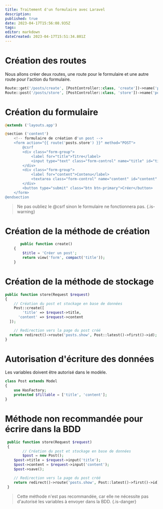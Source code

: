 ```yaml
---
title: Traitement d'un formulaire avec Laravel
description: 
published: true
date: 2023-04-17T15:56:08.935Z
tags: 
editor: markdown
dateCreated: 2023-04-17T15:51:34.801Z
---
```


# Création des routes
Nous allons créer deux routes, une route pour le formulaire et une autre route pour l'action du formulaire.

```php
Route::get('/posts/create', [PostController::class, 'create'])->name('posts.create');
Route::post('/posts/store', [PostController::class, 'store'])->name('posts.store');
```

# Création du formulaire
```php
@extends ('layouts.app')

@section ('content')
    <!-- formulaire de création d'un post -->
    <form action="{{ route('posts.store') }}" method="POST">
        @csrf
        <div class="form-group">
            <label for="title">Titre</label>
            <input type="text" class="form-control" name="title" id="title" placeholder="Titre">
        </div>
        <div class="form-group">
            <label for="content">Contenu</label>
            <textarea class="form-control" name="content" id="content" rows="3"></textarea>
        </div>
        <button type="submit" class="btn btn-primary">Créer</button>
    </form>
@endsection
```
> Ne pas oubliez le @csrf sinon le formulaire ne fonctionnera pas.
{.is-warning}

# Création de la méthode de création
```php
	   public function create()
    {
        $title = 'Créer un post';
        return view('form', compact('title'));
    }
```

# Création de la méthode de stockage
```php
public function store(Request $request)
{
	// Création du post et stockage en base de données
	Post::create([
  		'title' => $request->title,
      'content' => $request->content
  ]);

	// Redirection vers la page du post créé
  return redirect()->route('posts.show', Post::latest()->first()->id);
}
```

# Autorisation d'écriture des données
Les variables doivent être autorisé dans le modèle.

```php
class Post extends Model
{
    use HasFactory;
    protected $fillable = ['title', 'content'];
}
```

# Méthode non recommandée pour écrire dans la BDD

```php
 public function store(Request $request)
 {
 		// Création du post et stockage en base de données
		$post = new Post();
    $post->title = $request->input('title');
    $post->content = $request->input('content');
    $post->save();

    // Redirection vers la page du post créé
    return redirect()->route('posts.show', Post::latest()->first()->id);
 }
```
> Cette méthode n'est pas recommandée, car elle ne nécessite pas d'autorisé les variables à envoyer dans la BDD.
{.is-danger}

